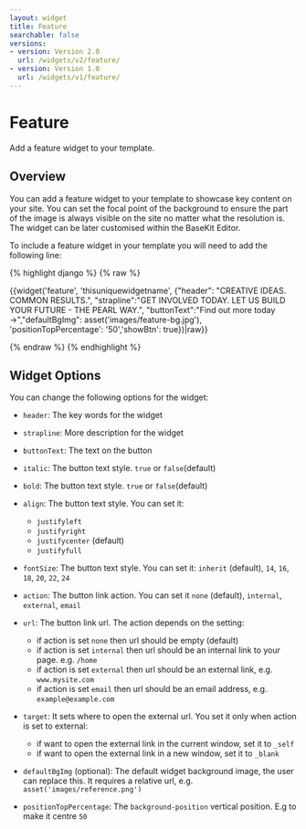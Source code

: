 ```yaml
---
layout: widget
title: Feature
searchable: false
versions:
- version: Version 2.0
  url: /widgets/v2/feature/
- version: Version 1.0
  url: /widgets/v1/feature/
---
```


# Feature

Add a feature widget to your template.

## Overview

You can add a feature widget to your template to showcase key content on your site. You can set the focal point of the background to ensure the part of the image is always visible on the site no matter what the resolution is. The widget can be later customised within the BaseKit Editor.

To include a feature widget in your template you will need to add the following line:

{% highlight django %}
{% raw %}

  {{widget('feature', 'thisuniquewidgetname', {"header": "CREATIVE IDEAS. COMMON RESULTS.", "strapline":"GET INVOLVED TODAY. LET US BUILD YOUR FUTURE - THE PEARL WAY.", "buttonText":"Find out more today →","defaultBgImg": asset('images/feature-bg.jpg'), 'positionTopPercentage': '50','showBtn': true})|raw}}

{% endraw %}
{% endhighlight %}

## Widget Options

You can change the following options for the widget:

* ```header```: The key words for the widget

* ```strapline```: More description for the widget

* ```buttonText```: The text on the button

* ```italic```: The button text style. ```true``` or ```false```(default)

* ```bold```: The button text style. ```true``` or ```false```(default)

* ```align```: The button text style. You can set it:

  * ```justifyleft```
  * ```justifyright```
  * ```justifycenter``` (default)
  * ```justifyfull```

* ```fontSize```: The button text style. You can set it: ```inherit``` (default), ```14```, ```16```, ```18```, ```20```, ```22```, ```24```

* ```action```: The button link action. You can set it ```none``` (default), ```internal```, ```external```, ```email```

* ```url```: The button link url. The action depends on the setting:

  * if action is set ```none``` then url should be empty (default) 
  * if action is set ```internal``` then url should be an internal link to your page. e.g. ```/home```
  * if action is set ```external``` then url should be an external link, e.g. ```www.mysite.com```
  * if action is set ```email``` then url should be an email address, e.g. ```example@example.com```
  
* ```target```: It sets where to open the external url. You set it only when action is set to external:

  * if want to open the external link in the current window, set it to ```_self```
  * if want to open the external link in a new window, set it to ```_blank```

* ```defaultBgImg``` (optional): The default widget background image, the user can replace this. It requires a relative url, e.g. ```asset('images/reference.png')```

* ```positionTopPercentage```: The ```background-position``` vertical position. E.g to make it centre ```50```

